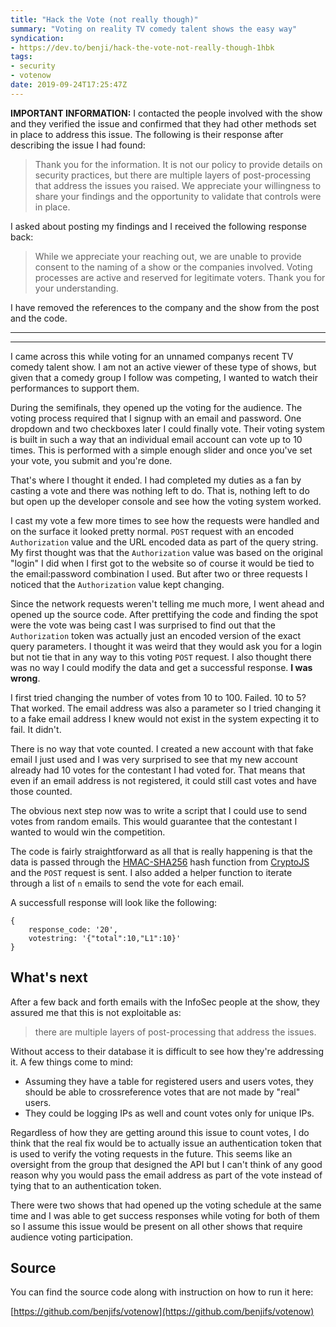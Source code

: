 ```yaml
---
title: "Hack the Vote (not really though)"
summary: "Voting on reality TV comedy talent shows the easy way"
syndication:
- https://dev.to/benji/hack-the-vote-not-really-though-1hbk
tags:
- security
- votenow
date: 2019-09-24T17:25:47Z
---
```

**IMPORTANT INFORMATION:** I contacted the people involved with the show and they verified the issue and confirmed that they had other methods set in place to address this issue. The following is their response after describing the issue I had found:

>Thank you for the information. It is not our policy to provide details on security practices, but there are multiple layers of post-processing that address the issues you raised. We appreciate your willingness to share your findings and the opportunity to validate that controls were in place.

I asked about posting my findings and I received the following response back:

>While we appreciate your reaching out, we are unable to provide consent to the naming of a show or the companies involved. Voting processes are active and reserved for legitimate voters.  Thank you for your understanding.

I have removed the references to the company and the show from the post and the code.

----

---

I came across this while voting for an unnamed companys recent TV comedy talent show. I am not an active viewer of these type of shows, but given that a comedy group I follow was competing, I wanted to watch their performances to support them.

During the semifinals, they opened up the voting for the audience. The voting process required that I signup with an email and password. One dropdown and two checkboxes later I could finally vote. Their voting system is built in such a way that an individual email account can vote up to 10 times. This is performed with a simple enough slider and once you've set your vote, you submit and you're done.

That's where I thought it ended. I had completed my duties as a fan by casting a vote and there was nothing left to do. That is, nothing left to do but open up the developer console and see how the voting system worked.

I cast my vote a few more times to see how the requests were handled and on the surface it looked pretty normal. `POST` request with an encoded `Authorization` value and the URL encoded data as part of the query string. My first thought was that the `Authorization` value was based on the original "login" I did when I first got to the website so of course it would be tied to the email:password combination I used. But after two or three requests I noticed that the `Authorization` value kept changing.

Since the network requests weren't telling me much more, I went ahead and opened up the source code. After prettifying the code and finding the spot were the vote was being cast I was surprised to find out that the `Authorization` token was actually just an encoded version of the exact query parameters. I thought it was weird that they would ask you for a login but not tie that in any way to this voting `POST` request. I also thought there was no way I could modify the data and get a successful response. **I was wrong**.

I first tried changing the number of votes from 10 to 100. Failed. 10 to 5? That worked. The email address was also a parameter so I tried changing it to a fake email address I knew would not exist in the system expecting it to fail. It didn't. 

There is no way that vote counted. I created a new account with that fake email I just used and I was very surprised to see that my new account already had 10 votes for the contestant I had voted for. That means that even if an email address is not registered, it could still cast votes and have those counted.

The obvious next step now was to write a script that I could use to send votes from random emails. This would guarantee that the contestant I wanted to would win the competition.

The code is fairly straightforward as all that is really happening is that the data is passed through the [HMAC-SHA256](https://en.wikipedia.org/wiki/HMAC) hash function from [CryptoJS](https://github.com/brix/crypto-js) and the `POST` request is sent. I also added a helper function to iterate through a list of `n` emails to send the vote for each email.

A successfull response will look like the following:

```
{
    response_code: '20',
    votestring: '{"total":10,"L1":10}'
}
```
## What's next

After a few back and forth emails with the InfoSec people at the show, they assured me that this is not exploitable as:
> there are multiple layers of post-processing that address the issues.

Without access to their database it is difficult to see how they're addressing it. A few things come to mind:

* Assuming they have a table for registered users and users votes, they should be able to crossreference votes that are not made by "real" users.
* They could be logging IPs as well and count votes only for unique IPs.

Regardless of how they are getting around this issue to count votes, I do think that the real fix would be to actually issue an authentication token that is used to verify the voting requests in the future. This seems like an oversight from the group that designed the API but I can't think of any good reason why you would pass the email address as part of the vote instead of tying that to an authentication token.

There were two shows that had opened up the voting schedule at the same time and I was able to get success responses while voting for both of them so I assume this issue would be present on all other shows that require audience voting participation.

## Source

You can find the source code along with instruction on how to run it here:

[https://github.com/benjifs/votenow](https://github.com/benjifs/votenow)

